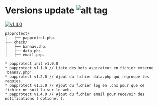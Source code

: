 # Versions update ![alt tag](https://camo.githubusercontent.com/c854ccb6625c6674287cf084391dc66983ac6ec1/687474703a2f2f696d6731352e686f7374696e67706963732e6e65742f706963732f35393837303066696c6539342e706e67)

[![v1.4.0](http://img.shields.io/badge/zip-v1.4.0-blue.svg)](https://github.com/NuggaN85/Protection-Anti-Plagiat/archive/master.zip)


```
papprotect/
│   ├── papprotect.php.
├── check/
│   ├── bannav.php.
│   ├── data.php.
│   ├── email.php.
```

```
* papprotect init v1.0.0 
* papprotect v1.1.0 // Liste des bots aspirateur en fichier externe 'bannav.php'.
* papprotect v1.2.0 // Ajout du fichier data.php qui regroupe les requies.
* papprotect v1.3.0 // Ajout du fichier log en .cnx pour que ce fichier ne soit lu sur le web.
* papprotect v1.4.0 // Ajout du fichier email pour recevoir des notifications ( optionel ).
```
